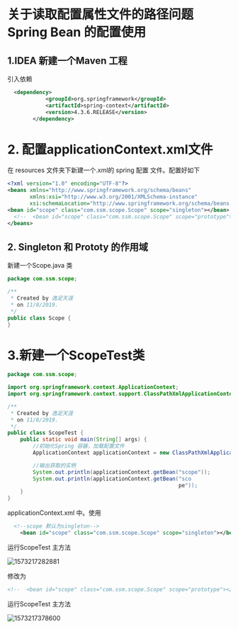 # 关于读取配置属性文件的路径问题Spring Bean 的配置使用

## 1.IDEA 新建一个Maven 工程
引入依赖
```xml
  <dependency>
            <groupId>org.springframework</groupId>
            <artifactId>spring-context</artifactId>
            <version>4.3.6.RELEASE</version>
        </dependency>

```

# 2. 配置applicationContext.xml文件
在 resources 文件夹下新建一个.xml的  spring 配置 文件。配置好如下

```xml
<?xml version="1.0" encoding="UTF-8"?>
<beans xmlns="http://www.springframework.org/schema/beans"
       xmlns:xsi="http://www.w3.org/2001/XMLSchema-instance"
       xsi:schemaLocation="http://www.springframework.org/schema/beans http://www.springframework.org/schema/beans/spring-beans.xsd">
<bean id="scope" class="com.ssm.scope.Scope" scope="singleton"></bean>
  <!--  <bean id="scope" class="com.ssm.scope.Scope" scope="prototype"></bean>-->
</beans>
```



## 2. Singleton 和 Prototy 的作用域

新建一个Scope.java 类



```java
package com.ssm.scope;

/**
 * Created by 逸足天涯
 * on 11/8/2019.
 */
public class Scope {
}

```

# 3.新建一个ScopeTest类

```java
package com.ssm.scope;

import org.springframework.context.ApplicationContext;
import org.springframework.context.support.ClassPathXmlApplicationContext;

/**
 * Created by 逸足天涯
 * on 11/8/2019.
 */
public class ScopeTest {
    public static void main(String[] args) {
        //初始化Spring 容器，加载配置文件
        ApplicationContext applicationContext = new ClassPathXmlApplicationContext("applicationContext.xml");

        //输出获取的实例
        System.out.println(applicationContext.getBean("scope"));
        System.out.println(applicationContext.getBean("sco
                                                      pe"));
    }
}

```

applicationContext.xml 中。使用

```xml
  <!--scope 默认为singleton-->
    <bean id="scope" class="com.ssm.scope.Scope" scope="singleton"></bean>
```

运行ScopeTest 主方法

![1573217282881](C:\Users\Administrator\AppData\Roaming\Typora\typora-user-images\1573217282881.png)

修改为

```xml
<!--  <bean id="scope" class="com.ssm.scope.Scope" scope="prototype"></bean>-->
```

运行ScopeTest 主方法

![1573217378600](C:\Users\Administrator\AppData\Roaming\Typora\typora-user-images\1573217378600.png)


